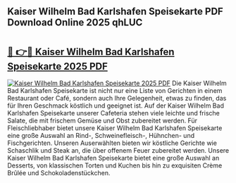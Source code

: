 ## Kaiser Wilhelm Bad Karlshafen Speisekarte PDF Download Online 2025 qhLUC

# <h2><a href="http://gcaxl1j.nevu.top/?p=Kaiser+Wilhelm+Bad+Karlshafen+Speisekarte">🔗 👉🔴 Kaiser Wilhelm Bad Karlshafen Speisekarte 2025 PDF</a></h2>

[![Kaiser Wilhelm Bad Karlshafen Speisekarte 2025 PDF](https://i.imgur.com/dBaPXMq.png)](http://gcaxl1j.nevu.top/?p=Kaiser+Wilhelm+Bad+Karlshafen+Speisekarte)
Die Kaiser Wilhelm Bad Karlshafen Speisekarte ist nicht nur eine Liste von Gerichten in einem Restaurant oder Café, sondern auch Ihre Gelegenheit, etwas zu finden, das für Ihren Geschmack köstlich und geeignet ist. Auf der Kaiser Wilhelm Bad Karlshafen Speisekarte unserer Cafeteria stehen viele leichte und frische Salate, die mit frischem Gemüse und Obst zubereitet werden. Für Fleischliebhaber bietet unsere Kaiser Wilhelm Bad Karlshafen Speisekarte eine große Auswahl an Rind-, Schweinefleisch-, Hühnchen- und Fischgerichten. Unseren Auserwählten bieten wir köstliche Gerichte wie Schaschlik und Steak an, die über offenem Feuer zubereitet werden. Unsere Kaiser Wilhelm Bad Karlshafen Speisekarte bietet eine große Auswahl an Desserts, von klassischen Torten und Kuchen bis hin zu exquisiten Crème Brûlée und Schokoladenstückchen.
